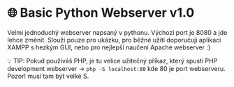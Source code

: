 # 🌐 Basic Python Webserver v1.0
Velmi jednoduchý webserver napsaný v pythonu. Výchozí port je 8080 a jde lehce změnit. Slouží pouze pro ukázku, pro běžné užití doporučuji aplikaci XAMPP s hezkým GUI, nebo pro nejlepší naučení Apache webserver :) 

💡 TIP: Pokud používáš PHP, je tu velice užitečný příkaz, který spustí PHP development webserver ->  `php -S localhost:80` kde 80 je port webserveru. Pozor! musí tam být velké S.
